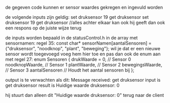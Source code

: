 de gegeven code kunnen er sensor waardes gekregen en ingevuld worden

de volgende inputs zijn geldig:
        set druksensor 19
        get druksensor
        set druksensor 19 get druksensor //alles achter elkaar kan ook hij geeft dan ook een respons op de juiste wijze terug


de inputs worden bepaald in de statusControl.h in de array met sensornamen:
        regel 35:    const char* sensorNamen[aantalSensoren] = {"druksensor", "noodknop", "plant", "beweging"};
        wil je dat er een nieuwe sensor wordt toegevoegd voeg hem hier toe en pas dan ook de enum aan met
        regel 27: enum Sensoren {
        drukWaarde = 0,   // Sensor 0
        noodknopWaarde,         // Sensor 1
        plantWaarde,      // Sensor 2
        bewegingsWaarde,   // Sensor 3
        aantalSensoren   // Houdt het aantal sensoren bij
            };

output is te verwachten als dit:
Message received: get druksensor
input is get druksensor
result is Huidige waarde druksensor: 0

hij stuurt dan alleen dit "Huidige waarde druksensor: 0" terug naar de client
